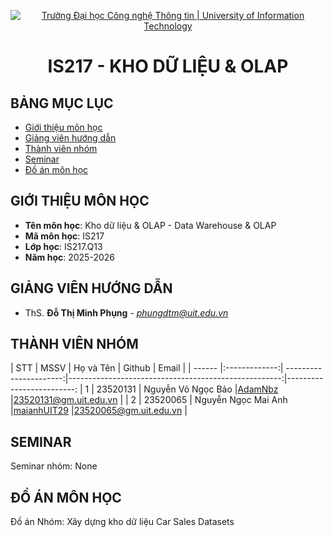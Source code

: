 <p align="center">
  <a href="https://www.uit.edu.vn/" title="Trường Đại học Công nghệ Thông tin" style="border: 5;">
    <img src="https://i.imgur.com/WmMnSRt.png" alt="Trường Đại học Công nghệ Thông tin | University of Information Technology">
  </a>
</p>

<!-- Title -->
<h1 align="center"><b>IS217 - KHO DỮ LIỆU & OLAP</b></h1>



## BẢNG MỤC LỤC
* [ Giới thiệu môn học](#gioithieumonhoc)
* [ Giảng viên hướng dẫn](#giangvien)
* [ Thành viên nhóm](#thanhvien)
* [ Seminar](#seminar)
* [ Đồ án môn học](#doan)


## GIỚI THIỆU MÔN HỌC
<a name="gioithieumonhoc"></a>
* **Tên môn học**: Kho dữ liệu & OLAP - Data Warehouse & OLAP
* **Mã môn học**: IS217
* **Lớp học**: IS217.Q13
* **Năm học**: 2025-2026


## GIẢNG VIÊN HƯỚNG DẪN
<a name="giangvien"></a>
* ThS. **Đỗ Thị Minh Phụng** - *phungdtm@uit.edu.vn*


## THÀNH VIÊN NHÓM
<a name="thanhvien"></a>
| STT    | MSSV          | Họ và Tên              | Github                                               | Email                   |
| ------ |:-------------:| ----------------------:|-----------------------------------------------------:|-------------------------:
| 1      | 23520131      | Nguyễn Võ Ngọc Bảo     |[AdamNbz](https://github.com/AdamNbz)                 |23520131@gm.uit.edu.vn   |
| 2      | 23520065      | Nguyễn Ngọc Mai Anh    |[maianhUIT29](https://github.com/maianhUIT29)         |23520065@gm.uit.edu.vn   |
 

## SEMINAR
<a name="seminar"></a>
Seminar nhóm: None

## ĐỒ ÁN MÔN HỌC
<a name="doan"></a>
Đồ án Nhóm: Xây dựng kho dữ liệu Car Sales Datasets
